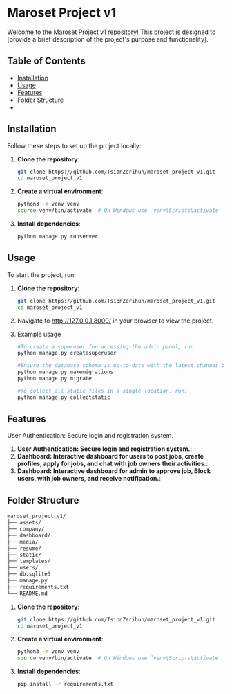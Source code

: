 # Maroset Project v1

Welcome to the Maroset Project v1 repository! This project is designed to [provide a brief description of the project's purpose and functionality].

## Table of Contents
- [Installation](#installation)
- [Usage](#usage)
- [Features](#features)
- [Folder Structure](#folder-structure)
- 

## Installation

Follow these steps to set up the project locally:

1. **Clone the repository**:
   ```bash
   git clone https://github.com/TsionZerihun/maroset_project_v1.git
   cd maroset_project_v1
2. **Create a virtual environment**:
   ```bash
   python3 -m venv venv
   source venv/bin/activate  # On Windows use `venv\Scripts\activate`
3. **Install dependencies**:
   ```bash
   python manage.py runserver

## Usage

To start the project, run:


1. **Clone the repository**:
   ```bash
   git clone https://github.com/TsionZerihun/maroset_project_v1.git
   cd maroset_project_v1
2. Navigate to http://127.0.0.1:8000/ in your browser to view the project.

3. Example usage
   ```python
   #To create a superuser for accessing the admin panel, run:
   python manage.py createsuperuser
   ```

   ```python
   #Ensure the database schema is up-to-date with the latest changes by running:
   python manage.py makemigrations
   python manage.py migrate
   ```

   ```python
   #To collect all static files in a single location, run:
   python manage.py collectstatic
   ```


## Features

User Authentication: Secure login and registration system.

1. **User Authentication: Secure login and registration system.**:
2. **Dashboard: Interactive dashboard for users to post jobs, create profiles, apply for jobs, and chat with job owners their activities.**:
3. **Dashboard: Interactive dashboard for admin to approve job, Block users, with job owners, and receive notification.**:

## Folder Structure

```bash
maroset_project_v1/
├── assets/
├── company/
├── dashboard/
├── media/
├── resume/
├── static/
├── templates/
├── users/
├── db.sqlite3
├── manage.py
├── requirements.txt
└── README.md
```

1. **Clone the repository**:
   ```bash
   git clone https://github.com/TsionZerihun/maroset_project_v1.git
   cd maroset_project_v1
2. **Create a virtual environment**:
   ```bash
   python3 -m venv venv
   source venv/bin/activate  # On Windows use `venv\Scripts\activate`
3. **Install dependencies**:
   ```bash
   pip install -r requirements.txt
